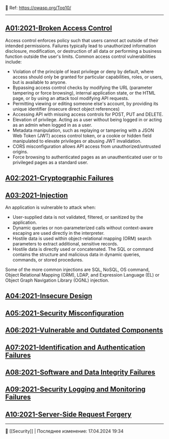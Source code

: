 🔗 Ref: https://owasp.org/Top10/

----

## [A01:2021-Broken Access Control](https://owasp.org/Top10/A01_2021-Broken_Access_Control/)

Access control enforces policy such that users cannot act outside of their intended permissions. Failures typically lead to unauthorized information disclosure, modification, or destruction of all data or performing a business function outside the user's limits. Common access control vulnerabilities include:

- Violation of the principle of least privilege or deny by default, where access should only be granted for particular capabilities, roles, or users, but is available to anyone.
- Bypassing access control checks by modifying the URL (parameter tampering or force browsing), internal application state, or the HTML page, or by using an attack tool modifying API requests.
- Permitting viewing or editing someone else's account, by providing its unique identifier (insecure direct object references)
- Accessing API with missing access controls for POST, PUT and DELETE.
- Elevation of privilege. Acting as a user without being logged in or acting as an admin when logged in as a user.
- Metadata manipulation, such as replaying or tampering with a JSON Web Token (JWT) access control token, or a cookie or hidden field manipulated to elevate privileges or abusing JWT invalidation.
- CORS misconfiguration allows API access from unauthorized/untrusted origins.
- Force browsing to authenticated pages as an unauthenticated user or to privileged pages as a standard user.

## [A02:2021-Cryptographic Failures](https://owasp.org/Top10/A02_2021-Cryptographic_Failures/)

## [A03:2021-Injection](https://owasp.org/Top10/A03_2021-Injection/)

An application is vulnerable to attack when:

- User-supplied data is not validated, filtered, or sanitized by the application.
- Dynamic queries or non-parameterized calls without context-aware escaping are used directly in the interpreter.
- Hostile data is used within object-relational mapping (ORM) search parameters to extract additional, sensitive records.
- Hostile data is directly used or concatenated. The SQL or command contains the structure and malicious data in dynamic queries, commands, or stored procedures.

Some of the more common injections are SQL, NoSQL, OS command, Object Relational Mapping (ORM), LDAP, and Expression Language (EL) or Object Graph Navigation Library (OGNL) injection.

## [A04:2021-Insecure Design](https://owasp.org/Top10/A04_2021-Insecure_Design/)

## [A05:2021-Security Misconfiguration](https://owasp.org/Top10/A05_2021-Security_Misconfiguration/)

## **[A06:2021-Vulnerable and Outdated Components](https://owasp.org/Top10/A06_2021-Vulnerable_and_Outdated_Components/)**

## **[A07:2021-Identification and Authentication Failures](https://owasp.org/Top10/A07_2021-Identification_and_Authentication_Failures/)**

## **[A08:2021-Software and Data Integrity Failures](https://owasp.org/Top10/A08_2021-Software_and_Data_Integrity_Failures/)**

## **[A09:2021-Security Logging and Monitoring Failures](https://owasp.org/Top10/A09_2021-Security_Logging_and_Monitoring_Failures/)**

## **[A10:2021-Server-Side Request Forgery](https://owasp.org/Top10/A10_2021-Server-Side_Request_Forgery_%28SSRF%29/)**



----
📂 [[Security]] | Последнее изменение: 17.04.2024 19:34